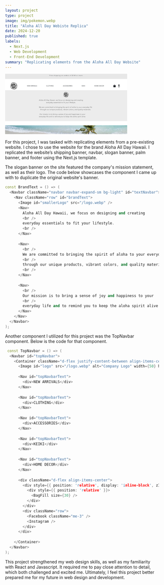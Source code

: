 ```yaml
---
layout: project
type: project
image: img/pokemon.webp
title: "Aloha All Day Webiste Replica"
date: 2024-12-20
published: true
labels:
  - Next.js
  - Web Development
  - Front-End Development
summary: "Replicating elements from the Aloha All Day Website"
---
```


<div class="text-center p-4">
  <img width="400px" class="rounded float-start pe-4" src="../img/aloha_all_day.png">
</div>

For this project, I was tasked with replicating elements from a pre-existing website. I chose to use the website for the brand Aloha All Day Hawaii. I replicated the website’s shipping banner, navbar, slogan banner, palm banner, and footer using the Next.js template. 


The slogan banner on the site featured the company's mission statement, as well as their logo. The code below showcases the component I came up with to duplicate the original website's banner. 

```cpp
const BrandText = () => (
  <Navbar className="navbar navbar-expand-sm bg-light" id="textNavbar">
    <Nav className="row" id="brandText">
      <Image id="smallerLogo" src="/logo.webp" />
      <Nav>
        Aloha All Day Hawaii, we focus on designing and creating
        <br />
        everyday essentials to fit your lifestyle.
        <br />
      </Nav>

      <Nav>
        <br />
        We are committed to bringing the spirit of aloha to your everyday life
        <br />
        through our unique products, vibrant colors, and quality materials.
        <br />
      </Nav>

      <Nav>
        <br />
        Our mission is to bring a sense of joy and happiness to your
        <br />
        everyday life and to remind you to keep the aloha spirit alive.
      </Nav>
    </Nav>
  </Navbar>
);
```

Another component I utilized for this project was the TopNavbar component. Below is the code for that component. 
```cpp
 const TopNavbar = () => (
  <Navbar id="topNavbar">
    <Container className="d-flex justify-content-between align-items-center">
      <Image id="logo" src="/logo.webp" alt="Company Logo" width={50} height={50} />

      <Nav id="topNavbarText">
        <div>NEW ARRIVALS</div>
      </Nav>

      <Nav id="topNavbarText">
        <div>CLOTHING</div>
      </Nav>

      <Nav id="topNavbarText">
        <div>ACCESSORIES</div>
      </Nav>

      <Nav id="topNavbarText">
        <div>KEIKI</div>
      </Nav>

      <Nav id="topNavbarText">
        <div>HOME DECOR</div>
      </Nav>

      <div className="d-flex align-items-center">
        <div style={{ position: 'relative', display: 'inline-block', zIndex: 1 }}>
          <div style={{ position: 'relative' }}>
            <BagFill size={30} />
          </div>
        </div>
        <div className="row">
          <Facebook className="me-3" />
          <Instagram />
        </div>
      </div>

    </Container>
  </Navbar>
);
```

This project strengthened my web design skills, as well as my familiarity with React and Javascript. It required me to pay close attention to detail, which both challenged and excited me. Ultimately, I feel this project better prepared me for my future in web design and development. 
